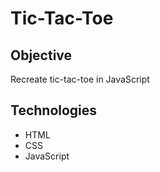 # Tic-Tac-Toe

## Objective

Recreate tic-tac-toe in JavaScript

## Technologies

* HTML
* CSS
* JavaScript